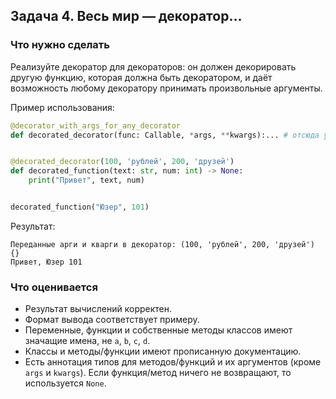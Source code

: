 ## Задача 4. Весь мир — декоратор…
### Что нужно сделать
Реализуйте декоратор для декораторов: он должен декорировать другую функцию,
которая должна быть декоратором, и даёт возможность любому декоратору принимать произвольные аргументы.

Пример использования:

```python
@decorator_with_args_for_any_decorator
def decorated_decorator(func: Callable, *args, **kwargs):... # отсюда уже сами!


@decorated_decorator(100, 'рублей', 200, 'друзей')
def decorated_function(text: str, num: int) -> None:
    print("Привет", text, num)


decorated_function("Юзер", 101)
```

Результат:
```
Переданные арги и кварги в декоратор: (100, 'рублей', 200, 'друзей') {}
Привет, Юзер 101
```
### Что оценивается
- Результат вычислений корректен.
- Формат вывода соответствует примеру.
- Переменные, функции и собственные методы классов имеют значащие имена, не `a`, `b`, `c`, `d`.
- Классы и методы/функции имеют прописанную документацию.
- Есть аннотация типов для методов/функций и их аргументов (кроме `args` и `kwargs`). Если функция/метод ничего не возвращают, то используется `None`.
